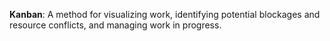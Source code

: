 **Kanban**: A method for visualizing work, identifying potential blockages and resource conflicts, and managing work in progress.